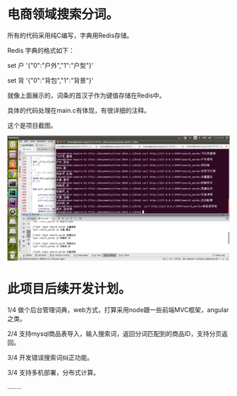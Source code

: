 # 电商领域搜索分词。

所有的代码采用纯C编写，字典用Redis存储。

Redis 字典的格式如下：

set 户 '{"0":"户外","1":"户型"}'

set 背 '{"0":"背包","1":"背景"}'

就像上面展示的，词条的首汉子作为键值存储在Redis中。

具体的代码处理在main.c有体现，有很详细的注释。

这个是项目截图。

 ![image](https://github.com/lokenetwork/chinese-participle/blob/master/demo-pictures/chinese-participle.png)
 
# 此项目后续开发计划。
1/4 做个后台管理词典，web方式，打算采用node跟一些前端MVC框架，angular之类。

2/4 支持mysql商品表导入，输入搜索词，返回分词匹配到的商品ID，支持分页返回。

3/4 开发错误搜索词纠正功能。

3/4 支持多机部署，分布式计算。

........
